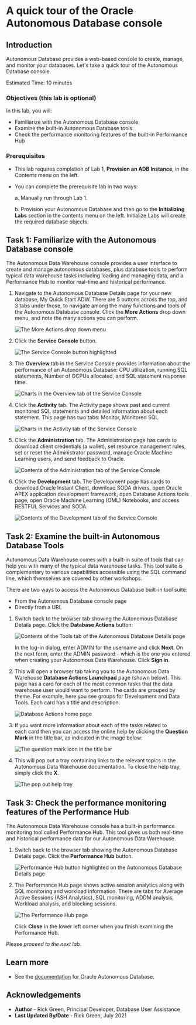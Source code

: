 # A quick tour of the Oracle Autonomous Database console

## Introduction

Autonomous Database provides a web-based console to create, manage, and monitor your databases. Let's take a quick tour of the Autonomous Database console. 

Estimated Time: 10 minutes

### Objectives (this lab is optional)

In this lab, you will:
* Familiarize with the Autonomous Database console
* Examine the built-in Autonomous Database tools
* Check the performance monitoring features of the built-in Performance Hub

### Prerequisites
- This lab requires completion of Lab 1, **Provision an ADB Instance**, in the Contents menu on the left.
- You can complete the prerequisite lab in two ways:

    a. Manually run through Lab 1.

    b. Provision your Autonomous Database and then go to the **Initializing Labs** section in the contents menu on the left. Initialize Labs will create the required database objects.

## Task 1: Familiarize with the Autonomous Database console
The Autonomous Data Warehouse console provides a user interface to create and manage autonomous databases, plus database tools to perform typical data warehouse tasks including loading and managing data, and a Performance Hub to monitor real-time and historical performance.

1. Navigate to the Autonomous Database Details page for your new database, My Quick Start ADW. There are 5 buttons across the top, and 3 tabs under those, to navigate among the many functions and tools of the Autonomous Database console. Click the **More Actions** drop down menu, and note the many actions you can perform.

    ![The More Actions drop down menu](images/more-actions-menu.png " ")

2. Click the **Service Console** button.

    ![The Service Console button highlighted](images/click-service-console-button.png " ")

3. The **Overview** tab in the Service Console provides information about the performance of an Autonomous Database: CPU utilization, running SQL statements, Number of OCPUs allocated, and SQL statement response time.

    ![Charts in the Overview tab of the Service Console](images/service-console-overview-page.png " ")

4. Click the **Activity** tab. The Activity page shows past and current monitored SQL statements and detailed information about each statement. This page has two tabs: Monitor, Monitored SQL.

    ![Charts in the Activity tab of the Service Console](images/service-console-activity-page.png " ")

5. Click the **Administration** tab. The Administration page has cards to download client credentials (a wallet), set resource management rules, set or reset the Administrator password, manage Oracle Machine Learning users, and send feedback to Oracle.

    ![Contents of the Administration tab of the Service Console](images/service-console-administration-page.png " ")

6. Click the **Development** tab. The Development page has cards to download Oracle Instant Client, download SODA drivers, open Oracle APEX application development framework, open Database Actions tools page, open Oracle Machine Learning (OML) Notebooks, and access RESTFUL Services and SODA.

    ![Contents of the Development tab of the Service Console](images/service-console-development-page.png " ")

## Task 2: Examine the built-in Autonomous Database Tools
Autonomous Data Warehouse comes with a built-in suite of tools that can help you with many of the typical data warehouse tasks. This tool suite is complementary to various capabilities accessible using the SQL command line, which themselves are covered by other workshops. 

There are two ways to access the Autonomous Database built-in tool suite:

* From the Autonomous Database console page
* Directly from a URL

1. Switch back to the browser tab showing the Autonomous Database Details page. Click the **Database Actions** button:

    ![Contents of the Tools tab of the Autonomous Database Details page](images/2879072598.png " ")

    In the log-in dialog, enter ADMIN for the username and click **Next**. On the next form, enter the ADMIN password - which is the one you entered when creating your Autonomous Data Warehouse. Click **Sign in**.

2. This will open a browser tab taking you to the Autonomous Data Warehouse **Database Actions Launchpad** page (shown below). This page has a card for each of the most common tasks that the data warehouse user would want to perform. The cards are grouped by theme. For example, here you see groups for Development and Data Tools. Each card has a title and description.  

    ![Database Actions home page](images/2879071279.png " ")

3. If you want more information about each of the tasks related to each card then you can access the online help by clicking the **Question Mark** in the title bar, as indicated in the image below:

    ![The question mark icon in the title bar](images/2879071281.png " ")

4. This will pop out a tray containing links to the relevant topics in the Autonomous Data Warehouse documentation. To close the help tray, simply click the  **X**.

    ![The pop out help tray](images/2879071282.png " ")

## Task 3: Check the performance monitoring features of the Performance Hub
The Autonomous Data Warehouse console has a built-in performance monitoring tool called Performance Hub. This tool gives us both real-time and historical performance data for our Autonomous Data Warehouse.

1. Switch back to the browser tab showing the Autonomous Database Details page. Click the **Performance Hub** button.

    ![Performance Hub button highlighted on the Autonomous Database Details page](images/click-performance-hub-button.png " ")

2. The Performance Hub page shows active session analytics along with SQL monitoring and workload information. There are tabs for Average Active Sessions (ASH Analytics), SQL monitoring, ADDM analysis, Workload analysis, and blocking sessions.

    ![The Performance Hub page](images/performance-hub-page.png " ")

    Click **Close** in the lower left corner when you finish examining the Performance Hub.

Please *proceed to the next lab*.

## Learn more

* See the [documentation](https://docs.oracle.com/en/cloud/paas/autonomous-database/adbsa/part-using.html#GUID-F9B1D121-5D89-40B4-90C6-8E8E233C2B3F) for Oracle Autonomous Database.

## Acknowledgements
* **Author** - Rick Green, Principal Developer, Database User Assistance
* **Last Updated By/Date** - Rick Green, July 2021
